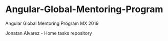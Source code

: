 # Angular-Global-Mentoring-Program
Angular Global Mentoring Program MX 2019

Jonatan Alvarez - Home tasks repository
